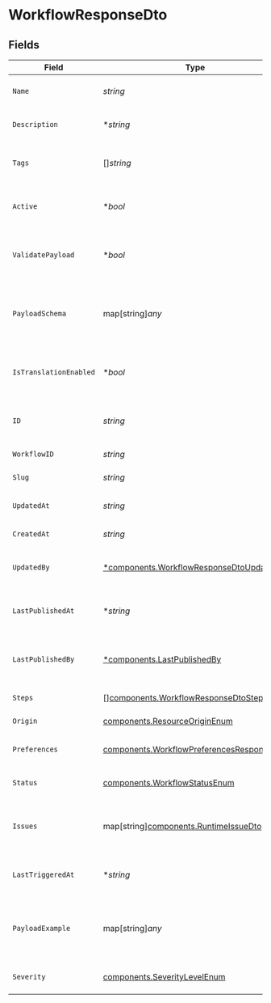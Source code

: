 # WorkflowResponseDto


## Fields

| Field                                                                                                  | Type                                                                                                   | Required                                                                                               | Description                                                                                            |
| ------------------------------------------------------------------------------------------------------ | ------------------------------------------------------------------------------------------------------ | ------------------------------------------------------------------------------------------------------ | ------------------------------------------------------------------------------------------------------ |
| `Name`                                                                                                 | *string*                                                                                               | :heavy_check_mark:                                                                                     | Name of the workflow                                                                                   |
| `Description`                                                                                          | **string*                                                                                              | :heavy_minus_sign:                                                                                     | Description of the workflow                                                                            |
| `Tags`                                                                                                 | []*string*                                                                                             | :heavy_minus_sign:                                                                                     | Tags associated with the workflow                                                                      |
| `Active`                                                                                               | **bool*                                                                                                | :heavy_minus_sign:                                                                                     | Whether the workflow is active                                                                         |
| `ValidatePayload`                                                                                      | **bool*                                                                                                | :heavy_minus_sign:                                                                                     | Enable or disable payload schema validation                                                            |
| `PayloadSchema`                                                                                        | map[string]*any*                                                                                       | :heavy_minus_sign:                                                                                     | The payload JSON Schema for the workflow                                                               |
| `IsTranslationEnabled`                                                                                 | **bool*                                                                                                | :heavy_minus_sign:                                                                                     | Enable or disable translations for this workflow                                                       |
| `ID`                                                                                                   | *string*                                                                                               | :heavy_check_mark:                                                                                     | Unique identifier of the workflow                                                                      |
| `WorkflowID`                                                                                           | *string*                                                                                               | :heavy_check_mark:                                                                                     | Workflow identifier                                                                                    |
| `Slug`                                                                                                 | *string*                                                                                               | :heavy_check_mark:                                                                                     | Slug of the workflow                                                                                   |
| `UpdatedAt`                                                                                            | *string*                                                                                               | :heavy_check_mark:                                                                                     | Last updated timestamp                                                                                 |
| `CreatedAt`                                                                                            | *string*                                                                                               | :heavy_check_mark:                                                                                     | Creation timestamp                                                                                     |
| `UpdatedBy`                                                                                            | [*components.WorkflowResponseDtoUpdatedBy](../../models/components/workflowresponsedtoupdatedby.md)    | :heavy_minus_sign:                                                                                     | User who last updated the workflow                                                                     |
| `LastPublishedAt`                                                                                      | **string*                                                                                              | :heavy_minus_sign:                                                                                     | Timestamp of the last workflow publication                                                             |
| `LastPublishedBy`                                                                                      | [*components.LastPublishedBy](../../models/components/lastpublishedby.md)                              | :heavy_minus_sign:                                                                                     | User who last published the workflow                                                                   |
| `Steps`                                                                                                | [][components.WorkflowResponseDtoSteps](../../models/components/workflowresponsedtosteps.md)           | :heavy_check_mark:                                                                                     | Steps of the workflow                                                                                  |
| `Origin`                                                                                               | [components.ResourceOriginEnum](../../models/components/resourceoriginenum.md)                         | :heavy_check_mark:                                                                                     | Origin of the layout                                                                                   |
| `Preferences`                                                                                          | [components.WorkflowPreferencesResponseDto](../../models/components/workflowpreferencesresponsedto.md) | :heavy_check_mark:                                                                                     | Preferences for the workflow                                                                           |
| `Status`                                                                                               | [components.WorkflowStatusEnum](../../models/components/workflowstatusenum.md)                         | :heavy_check_mark:                                                                                     | Status of the workflow                                                                                 |
| `Issues`                                                                                               | map[string][components.RuntimeIssueDto](../../models/components/runtimeissuedto.md)                    | :heavy_minus_sign:                                                                                     | Runtime issues for workflow creation and update                                                        |
| `LastTriggeredAt`                                                                                      | **string*                                                                                              | :heavy_minus_sign:                                                                                     | Timestamp of the last workflow trigger                                                                 |
| `PayloadExample`                                                                                       | map[string]*any*                                                                                       | :heavy_minus_sign:                                                                                     | Generated payload example based on the payload schema                                                  |
| `Severity`                                                                                             | [components.SeverityLevelEnum](../../models/components/severitylevelenum.md)                           | :heavy_check_mark:                                                                                     | Severity of the workflow                                                                               |